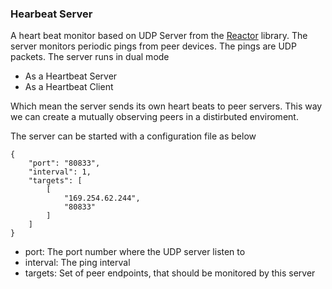 ### Hearbeat Server

A heart beat monitor based on UDP Server from the  [Reactor](https://github.com/abhilashraju/reactor) library. The server monitors periodic pings from peer devices. The pings are UDP packets. The server runs in dual mode 
- As a Heartbeat Server
- As a Heartbeat Client

Which mean the server sends its own heart beats to peer servers. 
This way we can create a mutually observing peers in a distirbuted enviroment.

The server can be started with a configuration file as below
```
{
    "port": "80833",
    "interval": 1,
    "targets": [
        [
            "169.254.62.244",
            "80833"
        ]
    ]
}
```

- port: The port number where the UDP server listen to
- interval: The ping interval
- targets: Set of peer endpoints, that should be monitored by this server